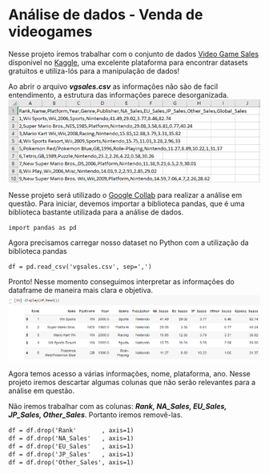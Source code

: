 # Análise de dados - Venda de videogames

Nesse projeto iremos trabalhar com o conjunto de dados [Video Game Sales](https://www.kaggle.com/datasets/gregorut/videogamesales) dísponivel no [Kaggle](https://www.kaggle.com/datasets), uma excelente plataforma para encontrar datasets gratuitos e utiliza-lós para a manipulação de dados!

Ao abrir o arquivo **_vgsales.csv_** as informações não são de facil entendimento, a estrutura das informações parece desorganizada.
![raw_vgsales](/images/raw_vgsales.png/)

Nesse projeto será utilizado o [Google Collab](https://colab.research.google.com/) para realizar a análise em questão.
Para iniciar, devemos importar a biblioteca pandas, que é uma biblioteca bastante utilizada para a análise de dados.

```
import pandas as pd
```

Agora precisamos carregar nosso dataset no Python com a utilização da biblioteca pandas

```
df = pd.read_csv('vgsales.csv', sep=',')
```

Pronto! Nesse momento conseguimos interpretar as informações do dataframe de maneira mais clara e objetiva.
![display_df](/images/display_df.png/)

Agora temos acesso a várias informações, nome, plataforma, ano. Nesse projeto iremos descartar algumas colunas que não serão relevantes para a análise em questão.

Não iremos trabalhar com as colunas: **_Rank, NA_Sales, EU_Sales, JP_Sales, Other_Sales_**. Portanto iremos removê-las.

```
df = df.drop('Rank'       , axis=1)
df = df.drop('NA_Sales'   , axis=1)
df = df.drop('EU_Sales'   , axis=1)
df = df.drop('JP_Sales'   , axis=1)
df = df.drop('Other_Sales', axis=1)
```
